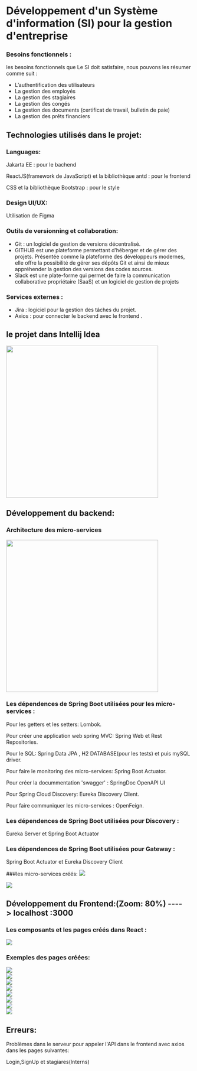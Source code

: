 # Développement d'un Système d'information (SI) pour la gestion d'entreprise 
### Besoins fonctionnels :
les besoins fonctionnels que Le SI doit satisfaire, nous pouvons les résumer comme suit :
-  L’authentification des utilisateurs
-  La gestion des employés
-  La gestion des stagiaires
-   La gestion des congés
- La gestion des documents (certificat de travail, bulletin de paie)
- La gestion des prêts financiers

<h2>Technologies utilisés dans le projet:</h2>

 ### Languages:
 
  Jakarta EE : pour le bachend 

  ReactJS(framework de JavaScript) et la bibliothèque antd : pour le frontend
  
  CSS et la bibliothèque Bootstrap : pour le style

  ### Design UI/UX:
  
  Utilisation de Figma 

  ### Outils de versionning et collaboration:
  - Git : un logiciel de gestion de versions décentralisé.
  - GITHUB est une plateforme permettant d’héberger et de gérer des projets. 
  Présentée comme la plateforme des développeurs modernes, elle offre la possibilité de gérer ses dépôts Git et ainsi de mieux appréhender la 
gestion des versions des codes sources.
  - Slack est une plate-forme qui permet de faire la communication collaborative propriétaire (SaaS) et un logiciel de gestion de projets

### Services externes :
  - Jira : logiciel pour la gestion des tâches du projet.
  - Axios : pour connecter le backend avec le frontend .

<h2> le projet dans Intellij Idea </h2>
<img  width="412" src="Images/total project.png"> <br>

<h2>Développement du backend:</h2>
<h3>Architecture des micro-services </h3>
<img  width="412" src="Images/11.png"> <br>

### Les dépendences de Spring Boot utilisées pour les micro-services :

Pour les getters et les setters: Lombok.

Pour créer une application web spring MVC: Spring Web et Rest Repositories.

Pour le SQL: Spring Data JPA , H2 DATABASE(pour les tests) et puis mySQL driver. 

Pour faire le monitoring des micro-services: Spring Boot Actuator.

Pour créer la docummentation 'swagger' : SpringDoc OpenAPI UI

Pour Spring Cloud Discovery: Eureka Discovery Client.

Pour faire communiquer les micro-services : OpenFeign.

### Les dépendences de Spring Boot utilisées pour Discovery :
Eureka Server et  Spring Boot Actuator

### Les dépendences de Spring Boot utilisées pour Gateway :
Spring Boot Actuator et Eureka Discovery Client


###les micro-services créés:
<img  src="Images/services.png"> <br>

<img   src="Images/Eureka.png"> <br>

<h2>Développement du Frontend:(Zoom: 80%) ----> localhost :3000 </h2>

### Les composants et les pages créés dans React : 

<img  src="Images/fr.png"> <br>

### Exemples des pages créées: 

<img  src="Images/1.png"> <br>
<img  src="Images/2.png"> <br>
<img  src="Images/3.png"> <br>
<img  src="Images/7.jpg"> <br>
<img  src="Images/4.png"> <br>
<img  src="Images/4.1.png"> <br>
<img  src="Images/5.png"> <br>
<img  src="Images/6.png"> <br>

## Erreurs:

Problèmes dans le serveur pour appeler l'API dans le frontend avec axios dans les pages suivantes:

Login,SignUp et stagiares(Interns) 








